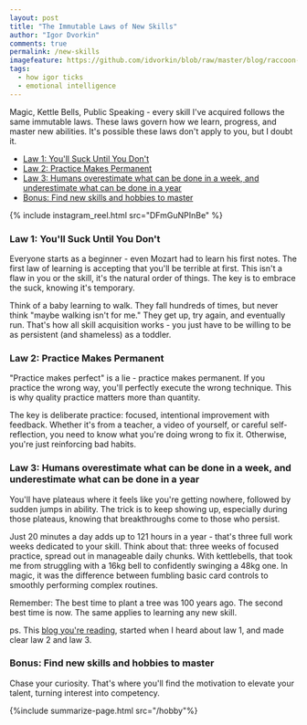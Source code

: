 ```yaml
---
layout: post
title: "The Immutable Laws of New Skills"
author: "Igor Dvorkin"
comments: true
permalink: /new-skills
imagefeature: https://github.com/idvorkin/blob/raw/master/blog/raccoon-learning.webp
tags:
  - how igor ticks
  - emotional intelligence
---
```


Magic, Kettle Bells, Public Speaking - every skill I've acquired follows the same immutable laws. These laws govern how we learn, progress, and master new abilities. It's possible these laws don't apply to you, but I doubt it.

<!-- prettier-ignore-start -->
<!-- vim-markdown-toc-start -->

- [Law 1: You'll Suck Until You Don't](#law-1-youll-suck-until-you-dont)
- [Law 2: Practice Makes Permanent](#law-2-practice-makes-permanent)
- [Law 3: Humans overestimate what can be done in a week, and underestimate what can be done in a year](#law-3-humans-overestimate-what-can-be-done-in-a-week-and-underestimate-what-can-be-done-in-a-year)
- [Bonus: Find new skills and hobbies to master](#bonus-find-new-skills-and-hobbies-to-master)

<!-- vim-markdown-toc-end -->
<!-- prettier-ignore-end -->

{% include instagram_reel.html src="DFmGuNPInBe" %}

### Law 1: You'll Suck Until You Don't

Everyone starts as a beginner - even Mozart had to learn his first notes. The first law of learning is accepting that you'll be terrible at first. This isn't a flaw in you or the skill, it's the natural order of things. The key is to embrace the suck, knowing it's temporary.

Think of a baby learning to walk. They fall hundreds of times, but never think "maybe walking isn't for me." They get up, try again, and eventually run. That's how all skill acquisition works - you just have to be willing to be as persistent (and shameless) as a toddler.

### Law 2: Practice Makes Permanent

"Practice makes perfect" is a lie - practice makes permanent. If you practice the wrong way, you'll perfectly execute the wrong technique. This is why quality practice matters more than quantity.

The key is deliberate practice: focused, intentional improvement with feedback. Whether it's from a teacher, a video of yourself, or careful self-reflection, you need to know what you're doing wrong to fix it. Otherwise, you're just reinforcing bad habits.

### Law 3: Humans overestimate what can be done in a week, and underestimate what can be done in a year

You'll have plateaus where it feels like you're getting nowhere, followed by sudden jumps in ability. The trick is to keep showing up, especially during those plateaus, knowing that breakthroughs come to those who persist.

Just 20 minutes a day adds up to 121 hours in a year - that's three full work weeks dedicated to your skill. Think about that: three weeks of focused practice, spread out in manageable daily chunks. With kettlebells, that took me from struggling with a 16kg bell to confidently swinging a 48kg one. In magic, it was the difference between fumbling basic card controls to smoothly performing complex routines.

Remember: The best time to plant a tree was 100 years ago. The second best time is now. The same applies to learning any new skill.

ps. This [blog you're reading](/about), started when I heard about law 1, and made clear law 2 and law 3.

### Bonus: Find new skills and hobbies to master

Chase your curiosity. That's where you'll find the motivation to elevate your talent, turning interest into competency.

{%include summarize-page.html src="/hobby"%}
